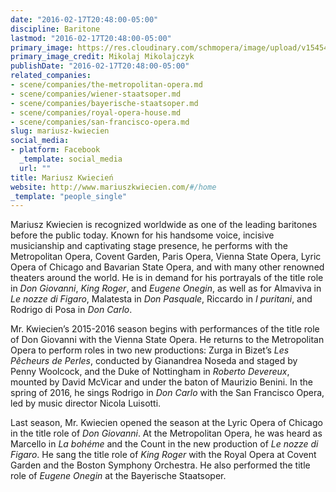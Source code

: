 ```yaml
---
date: "2016-02-17T20:48:00-05:00"
discipline: Baritone
lastmod: "2016-02-17T20:48:00-05:00"
primary_image: https://res.cloudinary.com/schmopera/image/upload/v1545409169/media/webhook-uploads/1455759995672/MariuszSquare.jpg.jpg
primary_image_credit: Mikolaj Mikolajczyk
publishDate: "2016-02-17T20:48:00-05:00"
related_companies:
- scene/companies/the-metropolitan-opera.md
- scene/companies/wiener-staatsoper.md
- scene/companies/bayerische-staatsoper.md
- scene/companies/royal-opera-house.md
- scene/companies/san-francisco-opera.md
slug: mariusz-kwiecien
social_media:
- platform: Facebook
  _template: social_media
  url: ""
title: Mariusz Kwiecień
website: http://www.mariuszkwiecien.com/#/home
_template: "people_single"
---
```


Mariusz Kwiecien is recognized worldwide as one of the leading baritones before the public today. Known for his handsome voice, incisive musicianship and captivating stage presence, he performs with the Metropolitan Opera, Covent Garden, Paris Opera, Vienna State Opera, Lyric Opera of Chicago and Bavarian State Opera, and with many other renowned theaters around the world. He is in demand for his portrayals of the title role in *Don Giovanni*, *King Roger*, and *Eugene Onegin*, as well as for Almaviva in *Le nozze di Figaro*, Malatesta in *Don Pasquale*, Riccardo in *I puritani*, and Rodrigo di Posa in *Don Carlo*.

Mr. Kwiecien’s 2015-2016 season begins with performances of the title role of Don Giovanni with the Vienna State Opera. He returns to the Metropolitan Opera to perform roles in two new productions: Zurga in Bizet’s *Les Pêcheurs de Perles*, conducted by Gianandrea Noseda and staged by Penny Woolcock, and the Duke of Nottingham in *Roberto Devereux*, mounted by David McVicar and under the baton of Maurizio Benini. In the spring of 2016, he sings Rodrigo in *Don Carlo* with the San Francisco Opera, led by music director Nicola Luisotti.

Last season, Mr. Kwiecien opened the season at the Lyric Opera of Chicago in the title role of *Don Giovanni*. At the Metropolitan Opera, he was heard as Marcello in *La bohéme* and the Count in the new production of *Le nozze di Figaro*. He sang the title role of *King Roger* with the Royal Opera at Covent Garden and the Boston Symphony Orchestra. He also performed the title role of *Eugene Onegin* at the Bayerische Staatsoper. 
